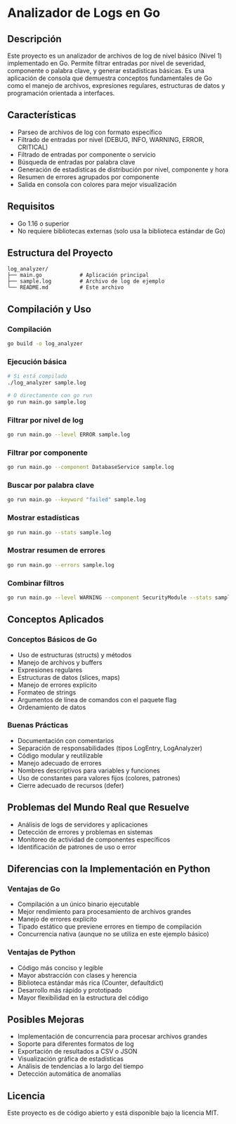 # Analizador de Logs en Go

## Descripción
Este proyecto es un analizador de archivos de log de nivel básico (Nivel 1) implementado en Go. Permite filtrar entradas por nivel de severidad, componente o palabra clave, y generar estadísticas básicas. Es una aplicación de consola que demuestra conceptos fundamentales de Go como el manejo de archivos, expresiones regulares, estructuras de datos y programación orientada a interfaces.

## Características
- Parseo de archivos de log con formato específico
- Filtrado de entradas por nivel (DEBUG, INFO, WARNING, ERROR, CRITICAL)
- Filtrado de entradas por componente o servicio
- Búsqueda de entradas por palabra clave
- Generación de estadísticas de distribución por nivel, componente y hora
- Resumen de errores agrupados por componente
- Salida en consola con colores para mejor visualización

## Requisitos
- Go 1.16 o superior
- No requiere bibliotecas externas (solo usa la biblioteca estándar de Go)

## Estructura del Proyecto
```
log_analyzer/
├── main.go            # Aplicación principal
├── sample.log         # Archivo de log de ejemplo
└── README.md          # Este archivo
```

## Compilación y Uso

### Compilación
```bash
go build -o log_analyzer
```

### Ejecución básica
```bash
# Si está compilado
./log_analyzer sample.log

# O directamente con go run
go run main.go sample.log
```

### Filtrar por nivel de log
```bash
go run main.go --level ERROR sample.log
```

### Filtrar por componente
```bash
go run main.go --component DatabaseService sample.log
```

### Buscar por palabra clave
```bash
go run main.go --keyword "failed" sample.log
```

### Mostrar estadísticas
```bash
go run main.go --stats sample.log
```

### Mostrar resumen de errores
```bash
go run main.go --errors sample.log
```

### Combinar filtros
```bash
go run main.go --level WARNING --component SecurityModule --stats sample.log
```

## Conceptos Aplicados

### Conceptos Básicos de Go
- Uso de estructuras (structs) y métodos
- Manejo de archivos y buffers
- Expresiones regulares
- Estructuras de datos (slices, maps)
- Manejo de errores explícito
- Formateo de strings
- Argumentos de línea de comandos con el paquete flag
- Ordenamiento de datos

### Buenas Prácticas
- Documentación con comentarios
- Separación de responsabilidades (tipos LogEntry, LogAnalyzer)
- Código modular y reutilizable
- Manejo adecuado de errores
- Nombres descriptivos para variables y funciones
- Uso de constantes para valores fijos (colores, patrones)
- Cierre adecuado de recursos (defer)

## Problemas del Mundo Real que Resuelve
- Análisis de logs de servidores y aplicaciones
- Detección de errores y problemas en sistemas
- Monitoreo de actividad de componentes específicos
- Identificación de patrones de uso o error

## Diferencias con la Implementación en Python

### Ventajas de Go
- Compilación a un único binario ejecutable
- Mejor rendimiento para procesamiento de archivos grandes
- Manejo de errores explícito
- Tipado estático que previene errores en tiempo de compilación
- Concurrencia nativa (aunque no se utiliza en este ejemplo básico)

### Ventajas de Python
- Código más conciso y legible
- Mayor abstracción con clases y herencia
- Biblioteca estándar más rica (Counter, defaultdict)
- Desarrollo más rápido y prototipado
- Mayor flexibilidad en la estructura del código

## Posibles Mejoras
- Implementación de concurrencia para procesar archivos grandes
- Soporte para diferentes formatos de log
- Exportación de resultados a CSV o JSON
- Visualización gráfica de estadísticas
- Análisis de tendencias a lo largo del tiempo
- Detección automática de anomalías

## Licencia
Este proyecto es de código abierto y está disponible bajo la licencia MIT.